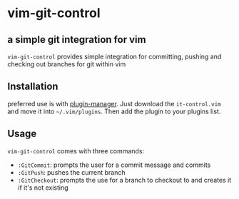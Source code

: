 # vim-git-control
## a simple git integration for vim
`vim-git-control` provides simple integration for committing, pushing and checking out branches for git within vim
## Installation
preferred use is with [plugin-manager](https://gitlab.sokoll.com/moritz/vim-plugin-manager). Just download the `it-control.vim` and move it into
`~/.vim/plugins`. Then add the plugin to your plugins list.
## Usage
`vim-git-control` comes with three commands:
- `:GitCommit`: prompts the user for a commit message and commits
- `:GitPush`: pushes the current branch
- `:GitCheckout`: prompts the use for a branch to checkout to and creates it if it's not existing
